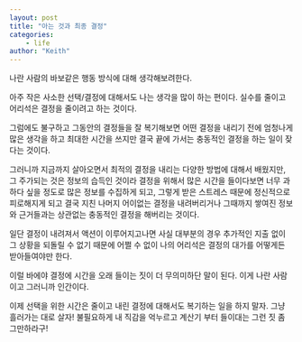 ```yaml
---
layout: post
title: "아는 것과 최종 결정"
categories:
    - life
author: "Keith"
---
```


나란 사람의 바보같은 행동 방식에 대해 생각해보려한다. 

아주 작은 사소한 선택/결정에 대해서도 나는 생각을 많이 하는 편이다. 실수를 줄이고 어리석은 결정을 줄이려고 하는 것이다. 

그럼에도 불구하고 그동안의 결정들을 잘 복기해보면 어떤 결정을 내리기 전에 엄청나게 많은 생각을 하고 최대한 시간을 쓰지만 결국 끝에 가서는 충동적인 결정을 하는 일이 잦다는 것이다. 

그러니까 지금까지 살아오면서 최적의 결정을 내리는 다양한 방법에 대해서 배웠지만, 그 주가되는 것은 정보의 습득인 것이라 결정을 위해서 많은 시간을 들이다보면 너무 과하다 싶을 정도로 많은 정보를 수집하게 되고, 그렇게 받은 스트레스 때문에 정신적으로 피로해지게 되고 결국 지친 나머지 어이없는 결정을 내려버리거나 그때까지 쌓여진 정보와 근거들과는 상관없는 충동적인 결정을 해버리는 것이다.

일단 결정이 내려져서 액션이 이루어지고나면 사실 대부분의 경우 추가적인 지출 없이 그 상황을 되돌릴 수 없기 때문에 어쩔 수 없이 나의 어리석은 결정의 대가를 어떻게든 받아들여야만 한다. 

이럴 바에야 결정에 시간을 오래 들이는 짓이 더 무의미하단 말이 된다. 이게 나란 사람이고 그러니까 인간이다. 

이제 선택을 위한 시간은 줄이고 내린 결정에 대해서도 복기하는 일을 하지 말자. 그냥 흘러가는 대로 살자! 불필요하게 내 직감을 억누르고 계산기 부터 들이대는 그런 짓 좀 그만하라구!